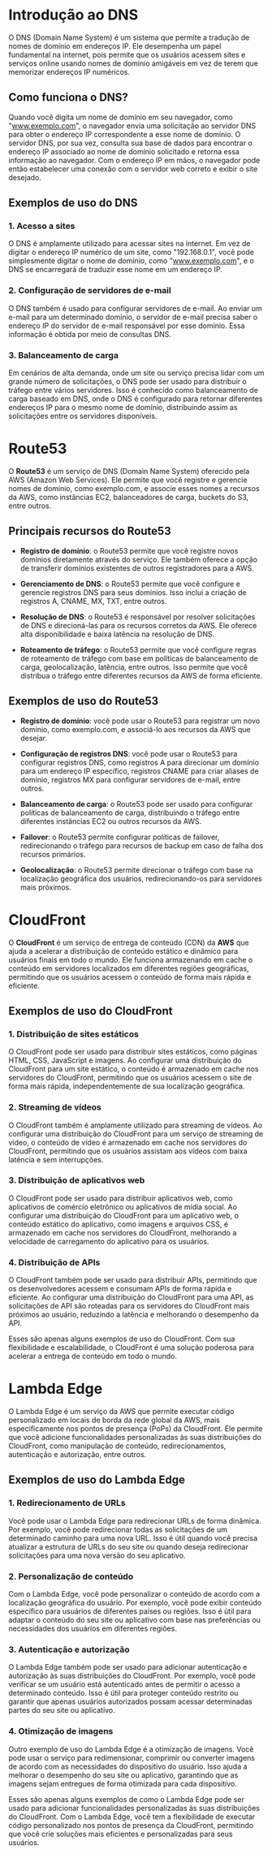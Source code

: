 # Introdução ao DNS

O DNS (Domain Name System) é um sistema que permite a tradução de nomes de domínio em endereços IP. Ele desempenha um papel fundamental na internet, pois permite que os usuários acessem sites e serviços online usando nomes de domínio amigáveis em vez de terem que memorizar endereços IP numéricos.

## Como funciona o DNS?

Quando você digita um nome de domínio em seu navegador, como "www.exemplo.com", o navegador envia uma solicitação ao servidor DNS para obter o endereço IP correspondente a esse nome de domínio. O servidor DNS, por sua vez, consulta sua base de dados para encontrar o endereço IP associado ao nome de domínio solicitado e retorna essa informação ao navegador. Com o endereço IP em mãos, o navegador pode então estabelecer uma conexão com o servidor web correto e exibir o site desejado.

## Exemplos de uso do DNS

### 1. Acesso a sites

O DNS é amplamente utilizado para acessar sites na internet. Em vez de digitar o endereço IP numérico de um site, como "192.168.0.1", você pode simplesmente digitar o nome de domínio, como "www.exemplo.com", e o DNS se encarregará de traduzir esse nome em um endereço IP.

### 2. Configuração de servidores de e-mail

O DNS também é usado para configurar servidores de e-mail. Ao enviar um e-mail para um determinado domínio, o servidor de e-mail precisa saber o endereço IP do servidor de e-mail responsável por esse domínio. Essa informação é obtida por meio de consultas DNS.

### 3. Balanceamento de carga

Em cenários de alta demanda, onde um site ou serviço precisa lidar com um grande número de solicitações, o DNS pode ser usado para distribuir o tráfego entre vários servidores. Isso é conhecido como balanceamento de carga baseado em DNS, onde o DNS é configurado para retornar diferentes endereços IP para o mesmo nome de domínio, distribuindo assim as solicitações entre os servidores disponíveis.

# Route53

O **Route53** é um serviço de DNS (Domain Name System) oferecido pela AWS (Amazon Web Services). Ele permite que você registre e gerencie nomes de domínio, como exemplo.com, e associe esses nomes a recursos da AWS, como instâncias EC2, balanceadores de carga, buckets do S3, entre outros.

## Principais recursos do Route53

- **Registro de domínio**: o Route53 permite que você registre novos domínios diretamente através do serviço. Ele também oferece a opção de transferir domínios existentes de outros registradores para a AWS.

- **Gerenciamento de DNS**: o Route53 permite que você configure e gerencie registros DNS para seus domínios. Isso inclui a criação de registros A, CNAME, MX, TXT, entre outros.

- **Resolução de DNS**: o Route53 é responsável por resolver solicitações de DNS e direcioná-las para os recursos corretos da AWS. Ele oferece alta disponibilidade e baixa latência na resolução de DNS.

- **Roteamento de tráfego**: o Route53 permite que você configure regras de roteamento de tráfego com base em políticas de balanceamento de carga, geolocalização, latência, entre outros. Isso permite que você distribua o tráfego entre diferentes recursos da AWS de forma eficiente.

## Exemplos de uso do Route53

- **Registro de domínio**: você pode usar o Route53 para registrar um novo domínio, como exemplo.com, e associá-lo aos recursos da AWS que desejar.

- **Configuração de registros DNS**: você pode usar o Route53 para configurar registros DNS, como registros A para direcionar um domínio para um endereço IP específico, registros CNAME para criar aliases de domínio, registros MX para configurar servidores de e-mail, entre outros.

- **Balanceamento de carga**: o Route53 pode ser usado para configurar políticas de balanceamento de carga, distribuindo o tráfego entre diferentes instâncias EC2 ou outros recursos da AWS.

- **Failover**: o Route53 permite configurar políticas de failover, redirecionando o tráfego para recursos de backup em caso de falha dos recursos primários.

- **Geolocalização**: o Route53 permite direcionar o tráfego com base na localização geográfica dos usuários, redirecionando-os para servidores mais próximos.

# CloudFront

O **CloudFront** é um serviço de entrega de conteúdo (CDN) da **AWS** que ajuda a acelerar a distribuição de conteúdo estático e dinâmico para usuários finais em todo o mundo. Ele funciona armazenando em cache o conteúdo em servidores localizados em diferentes regiões geográficas, permitindo que os usuários acessem o conteúdo de forma mais rápida e eficiente.

## Exemplos de uso do CloudFront

### 1. Distribuição de sites estáticos

O CloudFront pode ser usado para distribuir sites estáticos, como páginas HTML, CSS, JavaScript e imagens. Ao configurar uma distribuição do CloudFront para um site estático, o conteúdo é armazenado em cache nos servidores do CloudFront, permitindo que os usuários acessem o site de forma mais rápida, independentemente de sua localização geográfica.

### 2. Streaming de vídeos

O CloudFront também é amplamente utilizado para streaming de vídeos. Ao configurar uma distribuição do CloudFront para um serviço de streaming de vídeo, o conteúdo de vídeo é armazenado em cache nos servidores do CloudFront, permitindo que os usuários assistam aos vídeos com baixa latência e sem interrupções.

### 3. Distribuição de aplicativos web

O CloudFront pode ser usado para distribuir aplicativos web, como aplicativos de comércio eletrônico ou aplicativos de mídia social. Ao configurar uma distribuição do CloudFront para um aplicativo web, o conteúdo estático do aplicativo, como imagens e arquivos CSS, é armazenado em cache nos servidores do CloudFront, melhorando a velocidade de carregamento do aplicativo para os usuários.

### 4. Distribuição de APIs

O CloudFront também pode ser usado para distribuir APIs, permitindo que os desenvolvedores acessem e consumam APIs de forma rápida e eficiente. Ao configurar uma distribuição do CloudFront para uma API, as solicitações de API são roteadas para os servidores do CloudFront mais próximos ao usuário, reduzindo a latência e melhorando o desempenho da API.

Esses são apenas alguns exemplos de uso do CloudFront. Com sua flexibilidade e escalabilidade, o CloudFront é uma solução poderosa para acelerar a entrega de conteúdo em todo o mundo.

# Lambda Edge

O Lambda Edge é um serviço da AWS que permite executar código personalizado em locais de borda da rede global da AWS, mais especificamente nos pontos de presença (PoPs) da CloudFront. Ele permite que você adicione funcionalidades personalizadas às suas distribuições do CloudFront, como manipulação de conteúdo, redirecionamentos, autenticação e autorização, entre outros.

## Exemplos de uso do Lambda Edge

### 1. Redirecionamento de URLs

Você pode usar o Lambda Edge para redirecionar URLs de forma dinâmica. Por exemplo, você pode redirecionar todas as solicitações de um determinado caminho para uma nova URL. Isso é útil quando você precisa atualizar a estrutura de URLs do seu site ou quando deseja redirecionar solicitações para uma nova versão do seu aplicativo.

### 2. Personalização de conteúdo

Com o Lambda Edge, você pode personalizar o conteúdo de acordo com a localização geográfica do usuário. Por exemplo, você pode exibir conteúdo específico para usuários de diferentes países ou regiões. Isso é útil para adaptar o conteúdo do seu site ou aplicativo com base nas preferências ou necessidades dos usuários em diferentes regiões.

### 3. Autenticação e autorização

O Lambda Edge também pode ser usado para adicionar autenticação e autorização às suas distribuições do CloudFront. Por exemplo, você pode verificar se um usuário está autenticado antes de permitir o acesso a determinado conteúdo. Isso é útil para proteger conteúdo restrito ou garantir que apenas usuários autorizados possam acessar determinadas partes do seu site ou aplicativo.

### 4. Otimização de imagens

Outro exemplo de uso do Lambda Edge é a otimização de imagens. Você pode usar o serviço para redimensionar, comprimir ou converter imagens de acordo com as necessidades do dispositivo do usuário. Isso ajuda a melhorar o desempenho do seu site ou aplicativo, garantindo que as imagens sejam entregues de forma otimizada para cada dispositivo.

Esses são apenas alguns exemplos de como o Lambda Edge pode ser usado para adicionar funcionalidades personalizadas às suas distribuições do CloudFront. Com o Lambda Edge, você tem a flexibilidade de executar código personalizado nos pontos de presença da CloudFront, permitindo que você crie soluções mais eficientes e personalizadas para seus usuários.